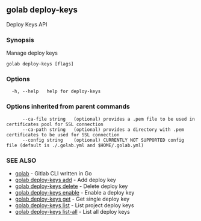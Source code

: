 ## golab deploy-keys

Deploy Keys API

### Synopsis


Manage deploy keys

```
golab deploy-keys [flags]
```

### Options

```
  -h, --help   help for deploy-keys
```

### Options inherited from parent commands

```
      --ca-file string   (optional) provides a .pem file to be used in certificates pool for SSL connection
      --ca-path string   (optional) provides a directory with .pem certificates to be used for SSL connection
      --config string    (optional) CURRENTLY NOT SUPPORTED config file (default is ./.golab.yml and $HOME/.golab.yml)
```

### SEE ALSO
* [golab](golab.md)	 - Gitlab CLI written in Go
* [golab deploy-keys add](golab_deploy-keys_add.md)	 - Add deploy key
* [golab deploy-keys delete](golab_deploy-keys_delete.md)	 - Delete deploy key
* [golab deploy-keys enable](golab_deploy-keys_enable.md)	 - Enable a deploy key
* [golab deploy-keys get](golab_deploy-keys_get.md)	 - Get single deploy key
* [golab deploy-keys list](golab_deploy-keys_list.md)	 - List project deploy keys
* [golab deploy-keys list-all](golab_deploy-keys_list-all.md)	 - List all deploy keys

